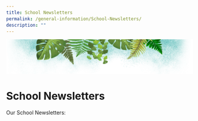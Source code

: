 ```yaml
---
title: School Newsletters
permalink: /general-information/School-Newsletters/
description: ""
---
```

![](/images/Banner.png)

# School Newsletters

Our School Newsletters:


